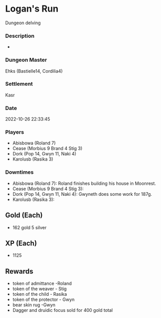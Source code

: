 # Logan's Run
Dungeon delving
### Description
-
### Dungeon Master
Ehks (Bastielle14, Cordilia4)
### Settlement
Kasr
### Date
2022-10-26 22:33:45
### Players
* Abisbowa (Roland 7)
* Cease (Morbius 9 Brand 4 Stig 3)
* Dork (Pop 14, Gwyn 11, Naki 4)
* Karolusb (Rasika 3)
### Downtimes
* Abisbowa (Roland 7): Roland finishes building his house in Moonrest.
* Cease (Morbius 9 Brand 4 Stig 3): 
* Dork (Pop 14, Gwyn 11, Naki 4): Gwyneth does some work for 187g.
* Karolusb (Rasika 3): 
## Gold (Each)
* 162 gold 5 silver
## XP (Each)
* 1125
## Rewards
* token of admittance -Roland
* token of the weaver -  Stig
* token of the child - Rasika
* token of the protector - Gwyn
* bear skin rug -Gwyn
* Dagger and druidic focus sold for 400 gold total